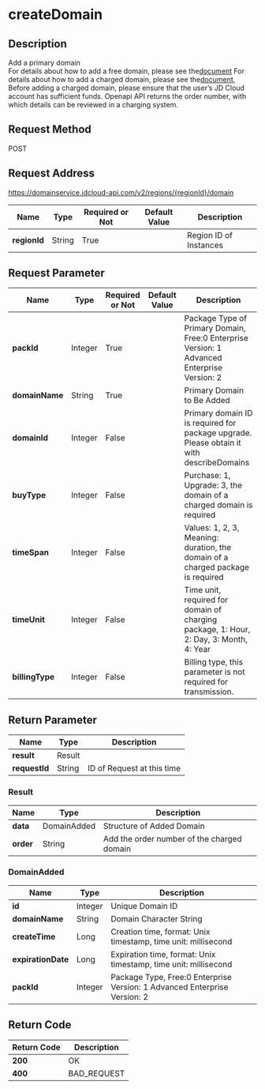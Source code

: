 # createDomain


## Description
Add a primary domain  
For details about how to add a free domain, please see the<a href="https://docs.jdcloud.com/en/jd-cloud-dns/domainadd">document</a>
For details about how to add a charged domain, please see the<a href="https://docs.jdcloud.com/en/jd-cloud-dns/purchase-process">document</a>,
Before adding a charged domain, please ensure that the user’s JD Cloud account has sufficient funds. Openapi API returns the order number, with which details can be reviewed in a charging system.


## Request Method
POST

## Request Address
https://domainservice.jdcloud-api.com/v2/regions/{regionId}/domain

|Name|Type|Required or Not|Default Value|Description|
|---|---|---|---|---|
|**regionId**|String|True| |Region ID of Instances|

## Request Parameter
|Name|Type|Required or Not|Default Value|Description|
|---|---|---|---|---|
|**packId**|Integer|True| |Package Type of Primary Domain, Free:0 Enterprise Version: 1 Advanced Enterprise Version: 2|
|**domainName**|String|True| |Primary Domain to Be Added|
|**domainId**|Integer|False| |Primary domain ID is required for package upgrade. Please obtain it with describeDomains|
|**buyType**|Integer|False| |Purchase: 1, Upgrade: 3, the domain of a charged domain is required|
|**timeSpan**|Integer|False| |Values: 1, 2, 3, Meaning: duration, the domain of a charged package is required|
|**timeUnit**|Integer|False| |Time unit, required for domain of charging package, 1: Hour, 2: Day, 3: Month, 4: Year|
|**billingType**|Integer|False| |Billing type, this parameter is not required for transmission.|


## Return Parameter
|Name|Type|Description|
|---|---|---|
|**result**|Result| |
|**requestId**|String|ID of Request at this time|

### Result
|Name|Type|Description|
|---|---|---|
|**data**|DomainAdded|Structure of Added Domain|
|**order**|String|Add the order number of the charged domain|
### DomainAdded
|Name|Type|Description|
|---|---|---|
|**id**|Integer|Unique Domain ID|
|**domainName**|String|Domain Character String|
|**createTime**|Long|Creation time, format: Unix timestamp, time unit: millisecond|
|**expirationDate**|Long|Expiration time, format: Unix timestamp, time unit: millisecond|
|**packId**|Integer|Package Type, Free:0 Enterprise Version: 1 Advanced Enterprise Version: 2|

## Return Code
|Return Code|Description|
|---|---|
|**200**|OK|
|**400**|BAD_REQUEST|

